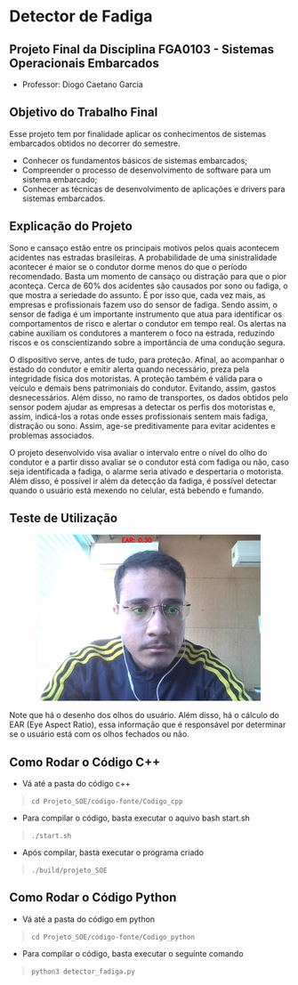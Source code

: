 # Detector de Fadiga

## Projeto Final da Disciplina FGA0103 - Sistemas Operacionais Embarcados

- Professor: Diogo Caetano Garcia

## Objetivo do Trabalho Final

Esse projeto tem por finalidade aplicar os conhecimentos de sistemas embarcados obtidos no decorrer do semestre. 

- Conhecer os fundamentos básicos de sistemas embarcados;
- Compreender o processo de desenvolvimento de software para um sistema embarcado;
- Conhecer as técnicas de desenvolvimento de aplicações e drivers para sistemas embarcados.

## Explicação do Projeto

Sono e cansaço estão entre os principais motivos pelos quais acontecem acidentes nas estradas brasileiras. A probabilidade de uma sinistralidade acontecer é maior se o condutor dorme menos do que o período recomendado. Basta um momento de cansaço ou distração para que o pior aconteça. Cerca de 60% dos acidentes são causados por sono ou fadiga, o que mostra a seriedade do assunto. É por isso que, cada vez mais, as empresas e profissionais fazem uso do sensor de fadiga. Sendo assim, o sensor de fadiga é um importante instrumento que atua para identificar os comportamentos de risco e alertar o condutor em tempo real. Os alertas na cabine auxiliam os condutores a manterem o foco na estrada, reduzindo riscos e os conscientizando sobre a importância de uma condução segura.

O dispositivo serve, antes de tudo, para proteção. Afinal, ao acompanhar o estado do condutor e emitir alerta quando necessário, preza pela integridade física dos motoristas. A proteção também é válida para o veículo e demais bens patrimoniais do condutor. Evitando, assim, gastos desnecessários. Além disso, no ramo de transportes, os dados obtidos pelo sensor podem ajudar as empresas a detectar os perfis dos motoristas e, assim, indicá-los a rotas onde esses profissionais sentem mais fadiga, distração ou sono. Assim, age-se preditivamente para evitar acidentes e problemas associados.

O projeto desenvolvido visa avaliar o intervalo entre o nível do olho do condutor e a partir disso avaliar se o condutor está com fadiga ou não, caso seja identificada a fadiga, o alarme seria ativado e despertaria o motorista. Além disso, é possível ir além da detecção da fadiga, é possível detectar quando o usuário está mexendo no celular, está bebendo e fumando.

## Teste de Utilização

<p align="center">
  <img src="https://github.com/FelipeCosmes/Projeto_SOE/blob/main/imagens/detection.png" alt="Teste" width="400"/>
</p>

Note que há o desenho dos olhos do usuário. Além disso, há o cálculo do EAR (Eye Aspect Ratio), essa informação que é responsável por determinar se o usuário está com os olhos fechados ou não.

## Como Rodar o Código C++

* Vá até a pasta do código c++

> `cd Projeto_SOE/código-fonte/Codigo_cpp`

* Para compilar o código, basta executar o aquivo bash start.sh

> `./start.sh`

* Após compilar, basta executar o programa criado

> `./build/projeto_SOE`

## Como Rodar o Código Python

* Vá até a pasta do código em python

> `cd Projeto_SOE/código-fonte/Codigo_python`

* Para compilar o código, basta executar o seguinte comando

> `python3 detector_fadiga.py`
